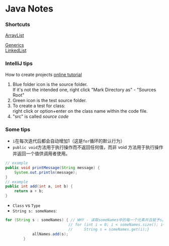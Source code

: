 # Java Notes

### Shortcuts
[ArrayList](https://github.com/devychen/JavaStudyTrack/blob/main/ArrayList.md) <br>

[Generics](https://github.com/devychen/JavaStudyTrack/blob/main/Generics.md) <br>
[LinkedList](https://github.com/devychen/JavaStudyTrack/blob/main/LinkedList.md) <br>


### IntelliJ tips <br>
How to create projects [online tutorial](https://www.youtube.com/watch?v=c0efB_CKOYo)
1. Blue folder icon is the source folder. <br> If it's not the intended one, right click "Mark Directory as" - "Sources Root"
2. Green icon is the test source folder.
3. To create a test for class: <br> right click or option+enter on the class name within the code file.
4. "src" is called _source code_

### Some tips
- `i`在每次迭代后都会自动增加1（这是`for`循环的默认行为）
- `public void`方法用于执行操作而不返回任何值，而非 void 方法用于执行操作并返回一个值供调用者使用。
```java
// example
public void printMessage(String message) {
    System.out.println(message);
}
// example
public int add(int a, int b) {
    return a + b;
}
```
- `Class` vs `Type`
- `String s: someNames`:
```java
for (String s : someNames) { // WHY - 读取someNames中的每一个元素并且赋予s。Equals to:
                            // for (int i = 0; i < someNames.size(); i++) {
                            //     String s = someNames.get(i);}
            allNames.add(s);
        }
```
